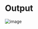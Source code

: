 # Output


![image](https://github.com/user-attachments/assets/98bb6a93-9a9e-4200-89e9-a557e425da4a)
